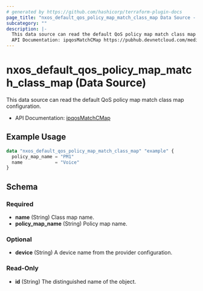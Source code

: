 ```yaml
---
# generated by https://github.com/hashicorp/terraform-plugin-docs
page_title: "nxos_default_qos_policy_map_match_class_map Data Source - terraform-provider-nxos"
subcategory: ""
description: |-
  This data source can read the default QoS policy map match class map configuration.
  API Documentation: ipqosMatchCMap https://pubhub.devnetcloud.com/media/dme-docs-10-2-2/docs/Qos/ipqos:MatchCMap/
---
```


# nxos_default_qos_policy_map_match_class_map (Data Source)

This data source can read the default QoS policy map match class map configuration.

- API Documentation: [ipqosMatchCMap](https://pubhub.devnetcloud.com/media/dme-docs-10-2-2/docs/Qos/ipqos:MatchCMap/)

## Example Usage

```terraform
data "nxos_default_qos_policy_map_match_class_map" "example" {
  policy_map_name = "PM1"
  name            = "Voice"
}
```

<!-- schema generated by tfplugindocs -->
## Schema

### Required

- **name** (String) Class map name.
- **policy_map_name** (String) Policy map name.

### Optional

- **device** (String) A device name from the provider configuration.

### Read-Only

- **id** (String) The distinguished name of the object.



